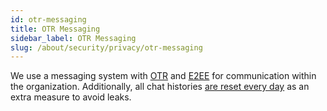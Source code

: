 ```yaml
---
id: otr-messaging
title: OTR Messaging
sidebar_label: OTR Messaging
slug: /about/security/privacy/otr-messaging
---
```


We use a messaging system
with [OTR](https://en.wikipedia.org/wiki/Off-the-Record_Messaging)
and [E2EE](https://en.wikipedia.org/wiki/End-to-end_encryption)
for communication within the organization.
Additionally,
all chat histories
[are reset every day](/criteria/requirements/183)
as an extra measure to avoid leaks.
